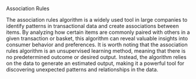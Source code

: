 Association Rules


The association rules algorithm is a widely used tool in large companies to identify patterns in transactional data and create associations between items. By analyzing how certain items are commonly paired with others in a given transaction or basket, this algorithm can reveal valuable insights into consumer behavior and preferences. It is worth noting that the association rules algorithm is an unsupervised learning method, meaning that there is no predetermined outcome or desired output. Instead, the algorithm relies on the data to generate an estimated output, making it a powerful tool for discovering unexpected patterns and relationships in the data.
